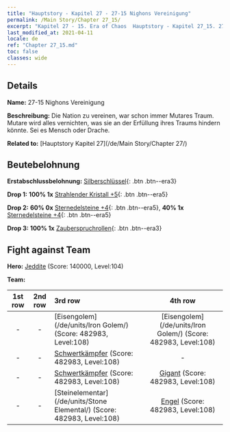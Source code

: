 ```yaml
---
title: "Hauptstory - Kapitel 27 - 27-15 Nighons Vereinigung"
permalink: /Main Story/Chapter 27_15/
excerpt: "Kapitel 27 - 15. Era of Chaos  Hauptstory - Kapitel 27_15. 27-15 Nighons Vereinigung"
last_modified_at: 2021-04-11
locale: de
ref: "Chapter 27_15.md"
toc: false
classes: wide
---
```


## Details

 **Name:** 27-15 Nighons Vereinigung

 **Beschreibung:** Die Nation zu vereinen, war schon immer Mutares Traum. Mutare wird alles vernichten, was sie an der Erfüllung ihres Traums hindern könnte. Sei es Mensch oder Drache.

 **Related to:** [Hauptstory Kapitel 27](/de/Main Story/Chapter 27/)

## Beutebelohnung

 **Erstabschlussbelohnung:** [Silberschlüssel](/de/Items/con_693/){: .btn .btn--era3}

 **Drop 1:** **100% 1x** [Strahlender Kristall +5](/de/Items/mat_101/){: .btn .btn--era5}

 **Drop 2:** **60% 0x** [Sternedelsteine +4](/de/Items/mat_93/){: .btn .btn--era5}, **40% 1x** [Sternedelsteine +4](/de/Items/mat_93/){: .btn .btn--era5}

 **Drop 3:** **100% 1x** [Zauberspruchrollen](/de/Items/con_694/){: .btn .btn--era3}


## Fight against Team
 **Hero:** [Jeddite](/de/heroes/Jeddite/) (Score: 140000, Level:104)

 **Team:**


  | 1st row | 2nd row | 3rd row | 4th row |
  |:----:|:----:|:----|:----:|
  | - | - | [Eisengolem](/de/units/Iron Golem/) (Score: 482983, Level:108)  | [Eisengolem](/de/units/Iron Golem/) (Score: 482983, Level:108)  |
  | - | - | [Schwertkämpfer](/de/units/Swordsman/) (Score: 482983, Level:108)  | - |
  | - | - | [Schwertkämpfer](/de/units/Swordsman/) (Score: 482983, Level:108)  | [Gigant](/de/units/Giant/) (Score: 482983, Level:108)  |
  | - | - | [Steinelementar](/de/units/Stone Elemental/) (Score: 482983, Level:108)  | [Engel](/de/units/Angel/) (Score: 482983, Level:108)  |


